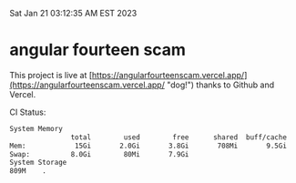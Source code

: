 Sat Jan 21 03:12:35 AM EST 2023

# angular fourteen scam


This project is live at [https://angularfourteenscam.vercel.app/](https://angularfourteenscam.vercel.app/ "dog!") thanks to Github and Vercel.

CI Status: 

```bash
System Memory
               total        used        free      shared  buff/cache   available
Mem:            15Gi       2.0Gi       3.8Gi       708Mi       9.5Gi        12Gi
Swap:          8.0Gi        80Mi       7.9Gi
System Storage
809M	.
